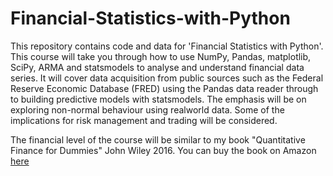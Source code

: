# Financial-Statistics-with-Python
This repository contains code and data for 'Financial Statistics with Python'. This course will take you through how to use NumPy, Pandas, matplotlib, SciPy,
ARMA and statsmodels to analyse and understand financial data series. It will cover data acquisition from public sources such as the
Federal Reserve Economic Database (FRED) using the Pandas data reader through to building predictive models with statsmodels. The emphasis 
will be on exploring non-normal behaviour using realworld data. Some of the implications for risk management and trading will be considered.

The financial level of the course will be similar to my book "Quantitative Finance for Dummies" John Wiley 2016. You can buy the book
on Amazon [here](https://www.amazon.co.uk/Quantitative-Finance-Dummies-Steve-DPhil/dp/1118769465/ref=sr_1_2?crid=25H7ZDNELHTM5&keywords=quantitative+finance&qid=1694182500&s=books&sprefix=quantitative+finance%2Cstripbooks%2C56&sr=1-2)
